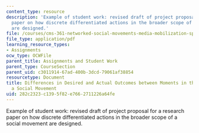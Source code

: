 ```yaml
---
content_type: resource
description: 'Example of student work: revised draft of project proposal for a research
  paper on how discrete differentiated actions in the broader scope of a social movement
  are designed.'
file: /courses/cms-361-networked-social-movements-media-mobilization-spring-2014/282c2323c1395f82e7662711226a64fe_MITCMS_361S14_FinalProject.pdf
file_type: application/pdf
learning_resource_types:
- Assignments
ocw_type: OCWFile
parent_title: Assignments and Student Work
parent_type: CourseSection
parent_uid: c3011914-67ad-400b-3dcd-79061af38854
resourcetype: Document
title: Differences in Desired and Actual Outcomes between Moments in the course of
  a Social Movement
uid: 282c2323-c139-5f82-e766-2711226a64fe
---
```

Example of student work: revised draft of project proposal for a research paper on how discrete differentiated actions in the broader scope of a social movement are designed.

